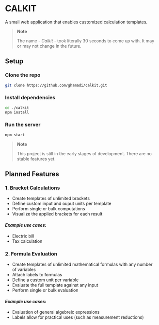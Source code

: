 # CALKIT 
A small web application that enables customized calculation templates.

> **Note**
>
> The name - _Calkit_ - took literally 30 seconds to come up with. It may or may not change in the future.

## Setup
### Clone the repo
```bash
git clone https://github.com/ghamadi/calkit.git
```
### Install dependencies
```bash
cd ./calkit
npm install
```

### Run the server
```bash
npm start
```

> **Note**
> 
> This project is still in the early stages of development. There are no stable features yet.

## Planned Features
### **1. Bracket Calculations**
- Create templates of unlimited brackets
- Define custom input and ouput units per template
- Perform single or bulk computations
- Visualize the applied brackets for each result

#### _Example use cases:_ 
- Electric bill
- Tax calculation

### **2. Formula Evaluation**
- Create templates of unlimited mathematical formulas with any number of variables
- Attach labels to formulas
- Define a custom unit per variable
- Evaluate the full template against any input
- Perform single or bulk evaluation 

#### _Example use cases:_ 
- Evaluation of general algebreic expressions
- Labels allow for practical uses (such as measurement reductions)
